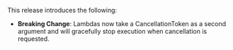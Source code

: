 This release introduces the following:

- **Breaking Change**: Lambdas now take a CancellationToken as a second argument and will gracefully stop execution when cancellation is requested.